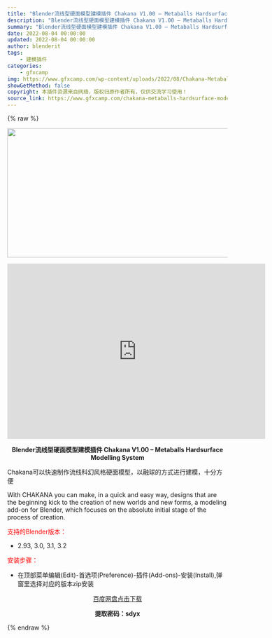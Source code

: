 ```yaml
---
title: "Blender流线型硬面模型建模插件 Chakana V1.00 – Metaballs Hardsurface Modelling System"
description: "Blender流线型硬面模型建模插件 Chakana V1.00 – Metaballs Hardsurface Modelling System Chakana可以快速制作流线科幻风格硬..."
summary: "Blender流线型硬面模型建模插件 Chakana V1.00 – Metaballs Hardsurface Modelling System Chakana可以快速制作流线科幻风格硬..."
date: 2022-08-04 00:00:00
updated: 2022-08-04 00:00:00
author: blenderit
tags: 
    - 建模插件
categories:
    - gfxcamp
img: https://www.gfxcamp.com/wp-content/uploads/2022/08/Chakana-Metaballs-Hardsurface-Modelling-System.jpg
showGetMethod: false
copyright: 本插件资源来自网络，版权归原作者所有，仅供交流学习使用！
source_link: https://www.gfxcamp.com/chakana-metaballs-hardsurface-modelling-system/
---
```


{% raw %}
<div><p><img decoding="async" class="aligncenter size-full wp-image-105675" src="https://www.gfxcamp.com/wp-content/uploads/2022/08/Chakana-Metaballs-Hardsurface-Modelling-System.jpg" data-src="https://www.gfxcamp.com/wp-content/uploads/2022/08/Chakana-Metaballs-Hardsurface-Modelling-System.jpg" alt="" width="590" height="295" data-srcset="https://www.gfxcamp.com/wp-content/uploads/2022/08/Chakana-Metaballs-Hardsurface-Modelling-System.jpg 590w, https://www.gfxcamp.com/wp-content/uploads/2022/08/Chakana-Metaballs-Hardsurface-Modelling-System-150x75.jpg 150w" data-sizes="(max-width: 590px) 100vw, 590px"></p><p style="text-align: center;"><iframe loading="lazy" src="https://player.youku.com/embed/XNTg5MjM2Nzk5Mg==" width="590" height="400" frameborder="0" allowfullscreen="allowfullscreen" data-mce-fragment="1"></iframe></p><p style="text-align: center;"><strong>Blender流线型硬面模型建模插件 Chakana V1.00 – Metaballs Hardsurface Modelling System</strong></p><p>Chakana可以快速制作流线科幻风格硬面模型，以融球的方式进行建模，十分方便</p><p>With CHAKANA you can make, in a quick and easy way, designs that are the beginning kick to the creation of new worlds and new forms, a modeling add-on for Blender, which focuses on the absolute initial stage of the process of creation.</p><p style="text-align: left;"><span style="color: #ff0000;">支持的Blender版本：</span></p><ul>
<li style="text-align: left;">2.93, 3.0, 3.1, 3.2</li>
</ul><p><span style="color: #ff0000;">安装步骤：</span></p><ul>
<li>在顶部菜单编辑(Edit)-首选项(Preference)-插件(Add-ons)-安装(Install),弹窗里选择对应的版本zip安装</li>
</ul><p style="text-align: center;"><a class="maxbutton-3 maxbutton maxbutton-baidu" target="_blank" rel="noopener" href="https://pan.baidu.com/s/1axZV6hqRS9QBOxRjeciE9A?pwd=sdyx"><span class="mb-text">百度网盘点击下载</span></a></p><p style="text-align: center;"><strong>提取密码：sdyx</strong></p></div>
<div style="display: none">gfxcamp</div>
{% endraw %}